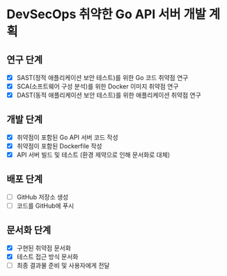 # DevSecOps 취약한 Go API 서버 개발 계획

## 연구 단계
- [x] SAST(정적 애플리케이션 보안 테스트)를 위한 Go 코드 취약점 연구
- [x] SCA(소프트웨어 구성 분석)를 위한 Docker 이미지 취약점 연구
- [x] DAST(동적 애플리케이션 보안 테스트)를 위한 애플리케이션 취약점 연구

## 개발 단계
- [x] 취약점이 포함된 Go API 서버 코드 작성
- [x] 취약점이 포함된 Dockerfile 작성
- [x] API 서버 빌드 및 테스트 (환경 제약으로 인해 문서화로 대체)

## 배포 단계
- [ ] GitHub 저장소 생성
- [ ] 코드를 GitHub에 푸시

## 문서화 단계
- [x] 구현된 취약점 문서화
- [x] 테스트 접근 방식 문서화
- [ ] 최종 결과물 준비 및 사용자에게 전달
